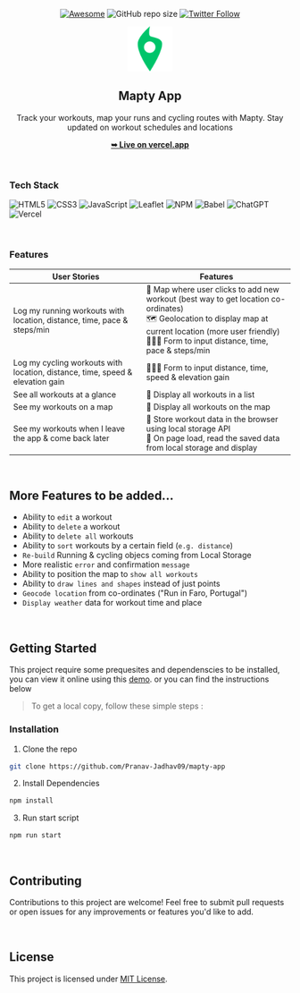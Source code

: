 <div align="center">

[![Awesome](https://awesome.re/badge.svg)](https://awesome.re)
![GitHub repo size](https://img.shields.io/github/repo-size/Pranav-Jadhav09/Mapty-app)
[![Twitter Follow](https://img.shields.io/twitter/follow/Pranav_Jadhav09?style=social)](https://twitter.com/Pranav_Jadhav09)

<img src="./src/assets/icon.png" alt="Logo" height="80"  >

## Mapty App

Track your workouts, map your runs and cycling routes with Mapty. Stay updated on workout schedules and locations

<a href="https://modern-mapty-app.vercel.app/"><strong>➥ Live on vercel.app</strong></a> <br />

</div>

<br />

### Tech Stack

![HTML5](https://img.shields.io/badge/HTML_5-%23E34F26.svg?style=flat&logo=html5&logoColor=white)
![CSS3](https://img.shields.io/badge/CSS_3-%231572B6.svg?style=flat&logo=css3&logoColor=white)
![JavaScript](https://img.shields.io/badge/JavaScript-%23323330.svg?style=flat&logo=javascript&logoColor=%23F7DF1E)
![Leaflet](https://img.shields.io/badge/Leaflet-199900?style=flat&logo=Leaflet&logoColor=white)
![NPM](https://img.shields.io/badge/NPM-%23CB3837.svg?style=flat&logo=npm&logoColor=white)
![Babel](https://img.shields.io/badge/Babel-F9DC3e?style=flat&logo=babel&logoColor=black)
![ChatGPT](https://img.shields.io/badge/ChatGPT-74aa9c?style=flat&logo=openai&logoColor=white)
![Vercel](https://img.shields.io/badge/Vercel-000000?style=flat&logo=vercel&logoColor=white)

<br />

### Features

| User Stories                                                                  | Features                                                                                                                                                                                                              |
| ----------------------------------------------------------------------------- | --------------------------------------------------------------------------------------------------------------------------------------------------------------------------------------------------------------------- |
| Log my running workouts with location, distance, time, pace & steps/min       | 🍳 Map where user clicks to add new workout (best way to get location co-ordinates) <br> 🗺 Geolocation to display map at current location (more user friendly) <br> 🏃🏻‍♂️ Form to input distance, time, pace & steps/min |
| Log my cycling workouts with location, distance, time, speed & elevation gain | 🚴🏻‍♂️ Form to input distance, time, speed & elevation gain                                                                                                                                                               |
| See all workouts at a glance                                                  | 🧾 Display all workouts in a list                                                                                                                                                                                     |
| See my workouts on a map                                                      | 📌 Display all workouts on the map                                                                                                                                                                                    |
| See my workouts when I leave the app & come back later                        | 🏬 Store workout data in the browser using local storage API <br /> 📲 On page load, read the saved data from local storage and display                                                                               |

<br />

## More Features to be added...

- Ability to `edit` a workout
- Ability to `delete` a workout
- Ability to `delete all` workouts
- Ability to `sort` workouts by a certain field (`e.g. distance`)
- `Re-build` Running & cycling objecs coming from Local Storage
- More realistic `error` and confirmation `message`
- Ability to position the map to `show all workouts`
- Ability to `draw lines and shapes` instead of just points
- `Geocode location` from co-ordinates ("Run in Faro, Portugal")
- `Display weather` data for workout time and place

<br />

## Getting Started

This project require some prequesites and dependenscies to be installed, you can view it online using this [demo](https://modern-mapty-app.vercel.app/). or you can find the instructions below

> To get a local copy, follow these simple steps :

### Installation

1. Clone the repo

```sh
git clone https://github.com/Pranav-Jadhav09/mapty-app
```

2. Install Dependencies

```bash
npm install
```

3. Run start script

```bash
npm run start
```

<br />

## Contributing

Contributions to this project are welcome! Feel free to submit pull requests or open issues for any improvements or features you'd like to add.

<br />

## License

This project is licensed under [MIT License](./LICENSE).
